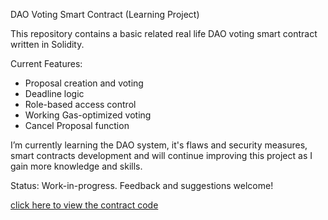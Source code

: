 DAO Voting Smart Contract (Learning Project)

This repository contains a basic related real life DAO voting smart contract written in Solidity.

Current Features:
- Proposal creation and voting
- Deadline logic
- Role-based access control
- Working Gas-optimized voting
- Cancel Proposal function

I’m currently learning the DAO system, it's flaws and security measures, smart contracts development and will continue improving this project as I gain more knowledge and skills.

Status: Work-in-progress. Feedback and suggestions welcome!

[ click here to view the contract code](./DAOvoting.sol)
